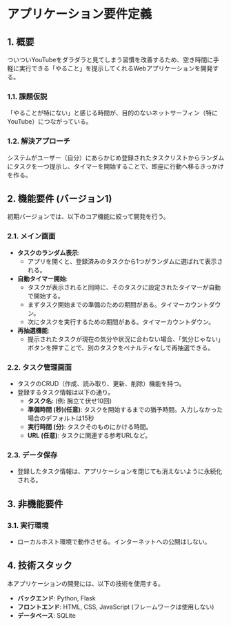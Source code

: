 # アプリケーション要件定義

## 1. 概要

ついついYouTubeをダラダラと見てしまう習慣を改善するため、空き時間に手軽に実行できる「やること」を提示してくれるWebアプリケーションを開発する。

### 1.1. 課題仮説

「やることが特にない」と感じる時間が、目的のないネットサーフィン（特にYouTube）につながっている。

### 1.2. 解決アプローチ

システムがユーザー（自分）にあらかじめ登録されたタスクリストからランダムにタスクを一つ提示し、タイマーを開始することで、即座に行動へ移るきっかけを作る。

## 2. 機能要件 (バージョン1)

初期バージョンでは、以下のコア機能に絞って開発を行う。

### 2.1. メイン画面

-   **タスクのランダム表示**:
    -   アプリを開くと、登録済みのタスクから1つがランダムに選ばれて表示される。
-   **自動タイマー開始**:
    -   タスクが表示されると同時に、そのタスクに設定されたタイマーが自動で開始する。
    -   まずタスク開始までの準備のための期間がある。タイマーカウントダウン。
    -   次にタスクを実行するための期間がある。タイマーカウントダウン。
-   **再抽選機能**:
    -   提示されたタスクが現在の気分や状況に合わない場合、「気分じゃない」ボタンを押すことで、別のタスクをペナルティなしで再抽選できる。

### 2.2. タスク管理画面

-   タスクのCRUD（作成、読み取り、更新、削除）機能を持つ。
-   登録するタスク情報は以下の通り。
    -   **タスク名**: (例: 腕立て伏せ10回)
    -   **準備時間 (秒)(任意)**: タスクを開始するまでの猶予時間。入力しなかった場合のデフォルトは15秒
    -   **実行時間 (分)**: タスクそのものにかける時間。
    -   **URL (任意)**: タスクに関連する参考URLなど。

### 2.3. データ保存

-   登録したタスク情報は、アプリケーションを閉じても消えないように永続化される。

## 3. 非機能要件

### 3.1. 実行環境

-   ローカルホスト環境で動作させる。インターネットへの公開はしない。

## 4. 技術スタック

本アプリケーションの開発には、以下の技術を使用する。

-   **バックエンド**: Python, Flask
-   **フロントエンド**: HTML, CSS, JavaScript (フレームワークは使用しない)
-   **データベース**: SQLite 
